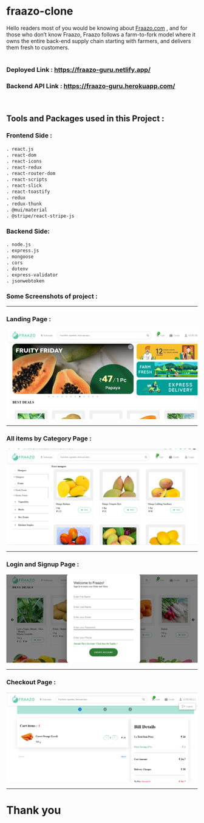 # fraazo-clone
Hello readers most of you would be knowing about <u>[Fraazo.com](https://fraazo.com)</u> , and for those who don’t know Fraazo, Fraazo follows a farm-to-fork model where it owns the entire back-end supply chain starting with farmers, and delivers them fresh to customers.
<br/>
<br/>

### **Deployed Link** : https://fraazo-guru.netlify.app/
### **Backend API Link** : https://fraazo-guru.herokuapp.com/

<br/>
 <h2>Tools and Packages used in this Project   :</h2> 

### Frontend Side :
    . react.js
    . react-dom
    . react-icons
    . react-redux
    . react-router-dom
    . react-scripts
    . react-slick
    . react-toastify
    . redux
    . redux-thunk 
    . @mui/material
    . @stripe/react-stripe-js
   

### Backend Side:
    . node.js
    . express.js
    . mongoose
    . cors
    . dotenv
    . express-validator
    . jsonwebtoken

   
 ### Some Screenshots of project : 
<hr/>

 ### Landing Page :
  <div> <img src="https://github.com/sivagurubilli/fraazo-clone/blob/main/src/Images/Screenshot%20(242).png?raw=true"> </div>
<hr/>
 <h3>All items by Category Page  : </h3> 
  <div> <img src="https://github.com/sivagurubilli/fraazo-clone/blob/main/src/Images/Screenshot%20(245).png?raw=true"> </div>
<hr/>
 <h3>Login and Signup Page  : </h3> 
  <div> <img src="https://github.com/sivagurubilli/fraazo-clone/blob/main/src/Images/Screenshot%20(243).png?raw=true"> </div>
<hr/>
 <h3>Checkout Page  : </h3> 
  <div> <img src="https://github.com/sivagurubilli/fraazo-clone/blob/main/src/Images/Screenshot%20(244).png?raw=true"> </div>
<hr/>

<h1>Thank you </h1>
